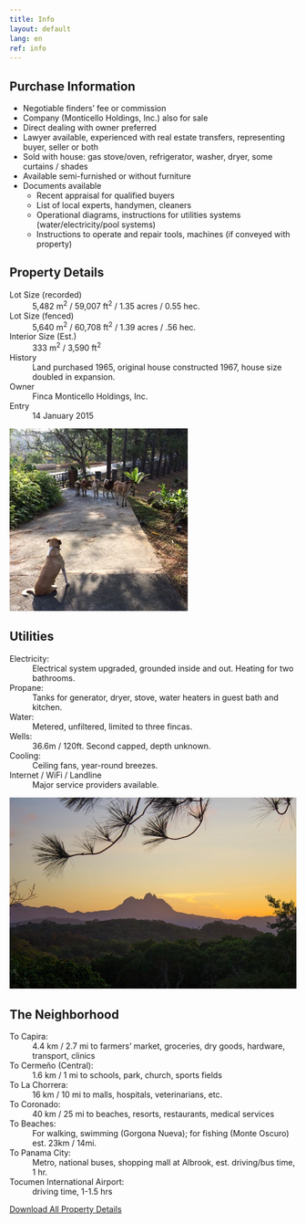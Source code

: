 ```yaml
---
title: Info
layout: default
lang: en
ref: info
---
```




## Purchase Information

<ul>
<li><span>Negotiable finders’ fee or commission</span></li>
<li><span>Company (Monticello Holdings, Inc.) also for sale</span></li>
<li><span>Direct dealing with owner preferred</span></li>
<li><span>Lawyer available, experienced with real estate transfers, representing buyer, seller or both</span></li>
<li><span>Sold with house: gas stove/oven, refrigerator, washer, dryer, some curtains / shades</span></li>
<li><span>Available semi-furnished or without furniture</span></li>
<li>
  <span>Documents available</span>
  <ul>
    <li><span>Recent appraisal for qualified buyers</span></li>
    <li><span>List of local experts, handymen, cleaners</span></li>
    <li><span>Operational diagrams, instructions for utilities systems (water/electricity/pool systems)</span></li>
    <li><span>Instructions to operate and repair tools, machines (if conveyed with property)</span></li>

  </ul>
</li>


</ul>


<!--
#### Special Features

Open-floor plan. Terra cotta floors, trimmed with wood. Eat-in kitchen with granite/butcher block counters. Cedar accents: high/vaulted ceilings, French-style windows, bedroom closets (tiled, built-in, floor-to-ceiling).

#### Rent Information

Single- or extended-family dwelling; room, pool, pavilion, entire-finca rentals for conferences, birthdays, quinceñeras, weddings, anniversaries.  **Part or entire estate available for rent.**
 -->





<!-- ![Pool](/assets/img/info3.jpg) -->

<!-- ---

#### Also For Sale

Artwork, crafts and designer furniture displayed in many photos are for sale separately by private showings, or on encuentra24.com.  For more photos, details or prices, please email <a href="mailto:fincacermeno@gmail.com">fincacermeno@gmail.com</a> or text to WhatsApp at <a href="https://api.whatsapp.com/send?phone=+50763451910">507-6345-1910</a>

---

![Art](/assets/img/info4.jpg)

![Art](/assets/img/info5.jpg)

![Art](/assets/img/info6.jpg) -->

<div class="row mb-3 mt-5">


<div class="col-sm" markdown="1">



## Property Details


<dl>
<dt>Lot Size (recorded)</dt>
<dd>5,482 m<sup>2</sup> / 59,007 ft<sup>2</sup> / 1.35 acres / 0.55 hec.</dd>

<dt>Lot Size (fenced)</dt>
<dd>5,640 m<sup>2</sup> / 60,708 ft<sup>2</sup> / 1.39 acres / .56 hec.</dd>

<dt>Interior Size (Est.)</dt>
<dd>333 m<sup>2</sup> / 3,590 ft<sup>2</sup></dd>

<dt>History</dt>
<dd>Land purchased 1965, original house constructed 1967, house size doubled in expansion.</dd>

<dt>Owner</dt>
<dd>Finca Monticello Holdings, Inc.</dd>

<dt>Entry</dt>
<dd>14 January 2015</dd>

</dl>

</div>
<div class="col-sm text-center my-auto">
<img src="/assets/img/info3.jpg" alt="Door2">
</div>
</div>


## Utilities

<dl>

<dt>Electricity:</dt>
<dd>Electrical system upgraded, grounded inside and out. Heating for two bathrooms.</dd>

<dt>Propane:</dt>
<dd>Tanks for generator, dryer, stove, water heaters in guest bath and kitchen.</dd>

<dt>Water:</dt>
<dd>Metered, unfiltered, limited to three fincas.</dd>

<dt>Wells:</dt>
<dd>36.6m / 120ft. Second capped, depth unknown.</dd>

<dt>Cooling:</dt>
<dd>Ceiling fans, year-round breezes.</dd>

<dt>Internet / WiFi / Landline</dt>
<dd>Major service providers available.</dd>

</dl>

![Volcano](/assets/img/info1.jpg)


## The Neighborhood

<dl>

<dt>To Capira:</dt>
<dd>4.4 km / 2.7 mi to farmers’ market, groceries, dry goods, hardware, transport, clinics</dd>

<dt>To Cermeño (Central):</dt>
<dd>1.6 km / 1 mi to schools, park, church, sports fields</dd>

<dt>To La Chorrera:</dt>
<dd>16 km / 10 mi to malls, hospitals, veterinarians, etc.</dd>

<dt>To Coronado:</dt>
<dd>40 km / 25 mi to beaches, resorts, restaurants, medical services</dd>

<dt>To Beaches:</dt>
<dd>For walking, swimming (Gorgona Nueva); for fishing (Monte Oscuro) est. 23km / 14mi.</dd>

<dt>To Panama City:</dt>
<dd>Metro, national buses, shopping mall at Albrook, est. driving/bus time, 1 hr.</dd>

<dt>Tocumen International Airport:</dt>
<dd>driving time, 1-1.5 hrs</dd>

</dl>


<p class="text-center"><a class="btn btn-lg btn-light mt-5 mx-auto" href="/assets/img/{{ page.lang }}.pdf" target="_blank">Download All Property Details</a></p>
